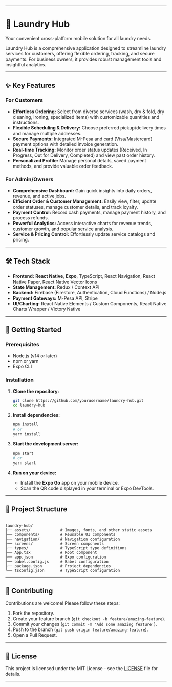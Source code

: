 -----

# 🧺 Laundry Hub

Your convenient cross-platform mobile solution for all laundry needs.

Laundry Hub is a comprehensive application designed to streamline laundry services for customers, offering flexible ordering, tracking, and secure payments. For business owners, it provides robust management tools and insightful analytics.

-----

## ✨ Key Features

### For Customers

* **Effortless Ordering:** Select from diverse services (wash, dry & fold, dry cleaning, ironing, specialized items) with customizable quantities and instructions.
* **Flexible Scheduling & Delivery:** Choose preferred pickup/delivery times and manage multiple addresses.
* **Secure Payments:** Integrated M-Pesa and card (Visa/Mastercard) payment options with detailed invoice generation.
* **Real-time Tracking:** Monitor order status updates (Received, In Progress, Out for Delivery, Completed) and view past order history.
* **Personalized Profile:** Manage personal details, saved payment methods, and provide valuable order feedback.

### For Admin/Owners

* **Comprehensive Dashboard:** Gain quick insights into daily orders, revenue, and active jobs.
* **Efficient Order & Customer Management:** Easily view, filter, update order statuses, manage customer details, and track loyalty.
* **Payment Control:** Record cash payments, manage payment history, and process refunds.
* **Powerful Analytics:** Access interactive charts for revenue trends, customer growth, and popular service analysis.
* **Service & Pricing Control:** Effortlessly update service catalogs and pricing.

-----

## 🛠️ Tech Stack

* **Frontend:** **React Native**, **Expo**, TypeScript, React Navigation, React Native Paper, React Native Vector Icons
* **State Management:** Redux / Context API
* **Backend:** Firebase (Firestore, Authentication, Cloud Functions) / Node.js
* **Payment Gateways:** M-Pesa API, Stripe
* **UI/Charting:** React Native Elements / Custom Components, React Native Charts Wrapper / Victory Native

-----

## 🚀 Getting Started

### Prerequisites

* Node.js (v14 or later)
* npm or yarn
* Expo CLI

### Installation

1. **Clone the repository:**

    ```bash
    git clone https://github.com/yourusername/laundry-hub.git
    cd laundry-hub
    ```

2. **Install dependencies:**

    ```bash
    npm install
    # or
    yarn install
    ```

3. **Start the development server:**

    ```bash
    npm start
    # or
    yarn start
    ```

4. **Run on your device:**

      * Install the **Expo Go** app on your mobile device.
      * Scan the QR code displayed in your terminal or Expo DevTools.

-----

## 📂 Project Structure

```

laundry-hub/
├── assets/             # Images, fonts, and other static assets
├── components/         # Reusable UI components
├── navigation/         # Navigation configuration
├── screens/            # Screen components
├── types/              # TypeScript type definitions
├── App.tsx             # Root component
├── app.json            # Expo configuration
├── babel.config.js     # Babel configuration
├── package.json        # Project dependencies
└── tsconfig.json       # TypeScript configuration
```

-----

## 👋 Contributing

Contributions are welcome\! Please follow these steps:

1. Fork the repository.
2. Create your feature branch (`git checkout -b feature/amazing-feature`).
3. Commit your changes (`git commit -m 'Add some amazing feature'`).
4. Push to the branch (`git push origin feature/amazing-feature`).
5. Open a Pull Request.

-----

## 📄 License

This project is licensed under the MIT License - see the [LICENSE](https://www.google.com/search?q=LICENSE) file for details.

-----
